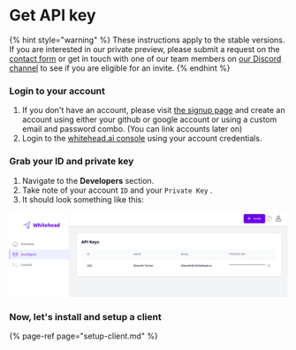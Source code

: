 # Get API key

{% hint style="warning" %}
 These instructions apply to the stable versions. If you are interested in our private preview, please submit a request on the [contact form](https://whitehead-ai.zendesk.com/hc/en-us/requests/new) or get in touch with one of our team members on [our Discord channel](https://discord.gg/bMJ8VJ7M) to see if you are eligible for an invite.
{% endhint %}

### Login to your account

1. If you don't have an account, please visit [the signup page](https://console.whitehead.ai/signup) and create an account using either your github or google account or using a custom email and password combo.  \(You can link accounts later on\) 
2. Login to the [whitehead.ai console](https://console.whitehead.ai) using your account credentials. 

### Grab your ID and private key

1. Navigate to the **Developers** section. 
2. Take note of your account `ID` and your `Private Key` . 
3. It should look something like this:

![](../.gitbook/assets/screenshot-from-2021-06-17-18-25-58.png)

### Now, let's install and setup a client

{% page-ref page="setup-client.md" %}



